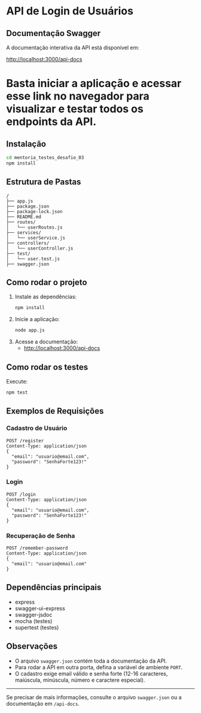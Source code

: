 # API de Login de Usuários

## Documentação Swagger

A documentação interativa da API está disponível em:

[http://localhost:3000/api-docs](http://localhost:3000/api-docs)


Basta iniciar a aplicação e acessar esse link no navegador para visualizar e testar todos os endpoints da API.
=======
## Instalação
```bash
cd mentoria_testes_desafio_03
npm install
```


## Estrutura de Pastas

```
/
├── app.js
├── package.json
├── package-lock.json
├── README.md
├── routes/
│   └── userRoutes.js
├── services/
│   └── userService.js
├── controllers/
│   └── userController.js
├── test/
│   └── user.test.js
├── swagger.json
```

## Como rodar o projeto

1. Instale as dependências:
   ```bash
   npm install
   ```
2. Inicie a aplicação:
   ```bash
   node app.js
   ```
3. Acesse a documentação:
   - [http://localhost:3000/api-docs](http://localhost:3000/api-docs)

## Como rodar os testes

Execute:
```bash
npm test
```

## Exemplos de Requisições

### Cadastro de Usuário
```http
POST /register
Content-Type: application/json
{
  "email": "usuario@email.com",
  "password": "SenhaForte123!"
}
```

### Login
```http
POST /login
Content-Type: application/json
{
  "email": "usuario@email.com",
  "password": "SenhaForte123!"
}
```

### Recuperação de Senha
```http
POST /remember-password
Content-Type: application/json
{
  "email": "usuario@email.com"
}
```

## Dependências principais
- express
- swagger-ui-express
- swagger-jsdoc
- mocha (testes)
- supertest (testes)

## Observações
- O arquivo `swagger.json` contém toda a documentação da API.
- Para rodar a API em outra porta, defina a variável de ambiente `PORT`.
- O cadastro exige email válido e senha forte (12-16 caracteres, maiúscula, minúscula, número e caractere especial).

---
Se precisar de mais informações, consulte o arquivo `swagger.json` ou a documentação em `/api-docs`. 